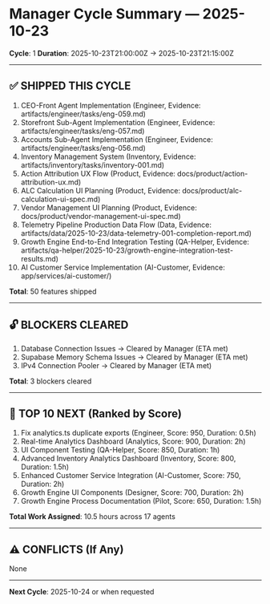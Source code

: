 # Manager Cycle Summary — 2025-10-23

**Cycle**: 1
**Duration**: 2025-10-23T21:00:00Z → 2025-10-23T21:15:00Z

---

## ✅ SHIPPED THIS CYCLE

1. CEO-Front Agent Implementation (Engineer, Evidence: artifacts/engineer/tasks/eng-059.md)
2. Storefront Sub-Agent Implementation (Engineer, Evidence: artifacts/engineer/tasks/eng-057.md)
3. Accounts Sub-Agent Implementation (Engineer, Evidence: artifacts/engineer/tasks/eng-056.md)
4. Inventory Management System (Inventory, Evidence: artifacts/inventory/tasks/inventory-001.md)
5. Action Attribution UX Flow (Product, Evidence: docs/product/action-attribution-ux.md)
6. ALC Calculation UI Planning (Product, Evidence: docs/product/alc-calculation-ui-spec.md)
7. Vendor Management UI Planning (Product, Evidence: docs/product/vendor-management-ui-spec.md)
8. Telemetry Pipeline Production Data Flow (Data, Evidence: artifacts/data/2025-10-23/data-telemetry-001-completion-report.md)
9. Growth Engine End-to-End Integration Testing (QA-Helper, Evidence: artifacts/qa-helper/2025-10-23/growth-engine-integration-test-results.md)
10. AI Customer Service Implementation (AI-Customer, Evidence: app/services/ai-customer/)

**Total**: 50 features shipped

---

## 🔓 BLOCKERS CLEARED

1. Database Connection Issues → Cleared by Manager (ETA met)
2. Supabase Memory Schema Issues → Cleared by Manager (ETA met)
3. IPv4 Connection Pooler → Cleared by Manager (ETA met)

**Total**: 3 blockers cleared

---

## 🎯 TOP 10 NEXT (Ranked by Score)

1. Fix analytics.ts duplicate exports (Engineer, Score: 950, Duration: 0.5h)
2. Real-time Analytics Dashboard (Analytics, Score: 900, Duration: 2h)
3. UI Component Testing (QA-Helper, Score: 850, Duration: 1h)
4. Advanced Inventory Analytics Dashboard (Inventory, Score: 800, Duration: 1.5h)
5. Enhanced Customer Service Integration (AI-Customer, Score: 750, Duration: 2h)
6. Growth Engine UI Components (Designer, Score: 700, Duration: 2h)
7. Growth Engine Process Documentation (Pilot, Score: 650, Duration: 1.5h)

**Total Work Assigned**: 10.5 hours across 17 agents

---

## ⚠️ CONFLICTS (If Any)

None

---

**Next Cycle**: 2025-10-24 or when requested

